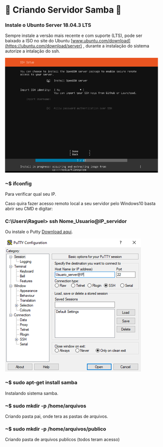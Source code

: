 # :file_folder: Criando Servidor Samba :file_folder:

### Instale o Ubunto Server 18.04.3 LTS  
Sempre instale a versão mais recente e com suporte (LTS), pode ser baixado a ISO no site do Ubuntu [www.ubuntu.com/download](https://ubuntu.com/download/server) , durante a instalação do sistema autorize a intalação do ssh.

![SSH_install.PNG](https://github.com/CaioFranzo/Server_Samba/blob/master/SSH_install.PNG?raw=true)  

### ~$ ifconfig  
Para verificar qual seu IP.

Caso quira fazer acesso remoto local a seu servidor pelo Windows10 basta abrir seu CMD e digitar:  
### C:\Users\Raguel> ssh Nome_Usuario@IP_servidor  

Ou instale o Putty [Download aqui](https://www.ssh.com/ssh/putty/download).  
  
![Putty.PNG](https://github.com/CaioFranzo/Server_Samba/blob/master/Putty.PNG?raw=true)  

### ~$ sudo apt-get install samba  
Instalando sistema samba.

### ~$ sudo mkdir -p /home/arquivos  
Criando pasta pai, onde tera as pastas de arquivos.  

### ~$ sudo mkdir -p /home/arquivos/publico  
Criando pasta de arquivos publicos (todos teram acesso)  

